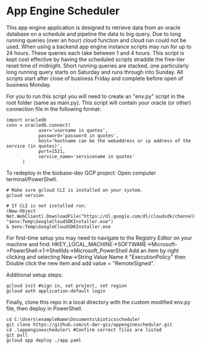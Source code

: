 # App Engine Scheduler

This app engine application is designed to retrieve data from an oracle database on a schedule and pipeline the data to big query. Due to long running queries (over an hour) cloud function and cloud run could not be used. When using a backend app engine instance scripts may run for up to 24 hours. These queries each take between 1 and 4 hours. This script is kept cost effective by having the scheduled scripts straddle the free-tier reset time of midnight. Short running queries are stacked, one particularly long running query starts on Saturday and runs through into Sunday. All scripts start after close of business Friday and complete before open of business Monday. 

For you to run this script you will need to create an "env.py" script in the root folder (same as main.py). This script will contain your oracle (or other) connection file in the following format:

```
import oracledb
conn = oracledb.connect(
            user='username in quotes',
            password='password in quotes',
            host='hostname can be the webaddress or ip address of the service (in quotes)',
            port=1521,
            service_name='servicename in quotes'
      )

```

To redeploy in the biobase-dev GCP project:
Open computer terminal/PowerShell.  

```
# Make sure gcloud CLI is installed on your system.
gcloud version

# If CLI is not installed run:
(New-Object Net.WebClient).DownloadFile("https://dl.google.com/dl/cloudsdk/channels/rapid/", "$env:Temp\GoogleCloudSDKInstaller.exe")
& $env:Temp\GoogleCloudSDKInstaller.exe
```
For first-time setup you may need to navigate to the Registry Editor on your machine and find:
HKEY_LOCAL_MACHINE->SOFTWARE->Microsoft->PowerShell->1->ShellIds->Microsoft_PowerShell
Add an item by right clicking and selecting 
New->String Value 
Name it "ExecutionPolicy" then Double click the new item and add value = "RemoteSigned".

Additional setup steps:
```
gcloud init #sign in, set project, set region
gcloud auth application-default login
```

Finally, clone this repo in a local directory with the custom modified env.py file, then deploy in PowerShell. 
```
cd C:\Users\exampleName\Documents\bioticsscheduler
git clone https://github.com/ut-dwr-gis/appenginescheduler.git
cd .\appenginescheduler\ #Confirm correct files are listed
git pull
gcloud app deploy ./app.yaml
```

